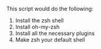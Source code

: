 This script would do the following:

1. Install the zsh shell
2. Install oh-my-zsh
3. Install all the necessary plugins
4. Make zsh your default shell
